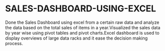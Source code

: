 # SALES-DASHBOARD-USING-EXCEL
Done the Sales Dashboard using excel from a certain raw data and analyze the data based on the total sales of items in a year.Visualized the sales data by year wise using pivot tables and pivot charts.Excel dashboard is used to display overviews of large data racks and it ease the decision making process.
